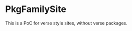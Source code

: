 
# PkgFamilySite

<!-- badges: start -->
<!-- badges: end -->

This is a PoC for verse style sites, without verse packages.

